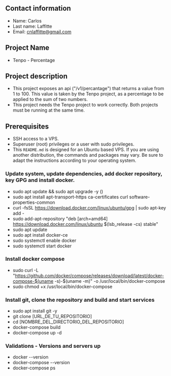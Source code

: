 ## Contact information
- Name: Carlos
- Last name: Laffitte
- Email: cnlaffitte@gmail.com

## Project Name
- Tenpo - Percentage

## Project description
- This project exposes an api ("/v1/percantage") that returns a value from 1 to 100. This value is taken by the Tenpo project, as a percentage to be applied to the sum of two numbers.
- This project needs the Tenpo project to work correctly. Both projects must be running at the same time.

## Prerequisites
- SSH access to a VPS.
- Superuser (root) privileges or a user with sudo privileges.
- This `README.md` is designed for an Ubuntu based VPS. If you are using another distribution, the commands and packages may vary. Be sure to adapt the instructions according to your operating system.

### Update system, update dependencies, add docker repository, key GPG and install docker.
- sudo apt update && sudo apt upgrade -y ()
- sudo apt install apt-transport-https ca-certificates curl software-properties-common
- curl -fsSL https://download.docker.com/linux/ubuntu/gpg | sudo apt-key add -
- sudo add-apt-repository "deb [arch=amd64] https://download.docker.com/linux/ubuntu $(lsb_release -cs) stable"
- sudo apt update
- sudo apt install docker-ce
- sudo systemctl enable docker
- sudo systemctl start docker

### Install docker compose
- sudo curl -L "https://github.com/docker/compose/releases/download/latest/docker-compose-$(uname -s)-$(uname -m)" -o /usr/local/bin/docker-compose
- sudo chmod +x /usr/local/bin/docker-compose

### Install git, clone the repository and build and start services
- sudo apt install git -y
- git clone [URL_DE_TU_REPOSITORIO]
- cd [NOMBRE_DEL_DIRECTORIO_DEL_REPOSITORIO]
- docker-compose build
- docker-compose up -d

### Validations - Versions and servers up
- docker --version
- docker-compose --version
- docker-compose ps


